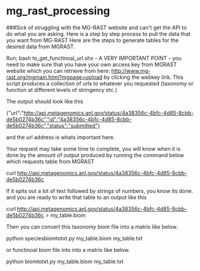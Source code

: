 # mg_rast_processing

###Sick of struggling with the MG-RAST website and can't get the API to do what you are asking.  Here is a step by step process to pull the data that you want from MG-RAST
Here are the steps to generate tables for the desired data from MGRAST.

Run; bash to_get_functinoal_url.shx - A VERY IMPORTANT POINT - you need to make sure that you have your own access key from MGRAST website which you can retrieve from here:
http://www.mg-rast.org/mgmain.html?mgpage=upload by clicking the webkey link. This script produces a collection of urls to whatever you requested (taxonomy or function at different levels of stringency etc.)

The output should look like this

{"url":"http://api.metagenomics.anl.gov/status/4a38356c-4bfc-4d85-8cbb-de5b0274b36c","id":"4a38356c-4bfc-4d85-8cbb-de5b0274b36c","status":"submitted"}

and the url address is whats important here.  

Your request may take some time to complete, you will know when it is done by the amount of output produced by running the command below which requests table from MGRAST

curl http://api.metagenomics.anl.gov/status/4a38356c-4bfc-4d85-8cbb-de5b0274b36c

If it spits out a lot of text followed by strings of numbers, you know its done.  and you are ready to write that table to an output like this

curl http://api.metagenomics.anl.gov/status/4a38356c-4bfc-4d85-8cbb-de5b0274b36c > my_table.biom

Then you can convert this taxonomy biom file into a matrix like below.

python speciesbiomtotxt.py my_table.biom my_table.txt

or functinoal biom file into into a matrix like below.

python biomtotxt.py my_table.biom my_table.txt


